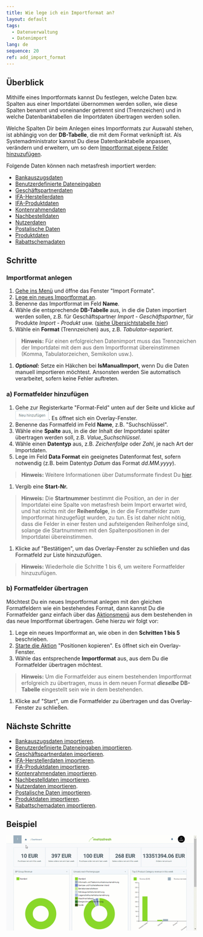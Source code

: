 ```yaml
---
title: Wie lege ich ein Importformat an?
layout: default
tags:
  - Datenverwaltung
  - Datenimport
lang: de
sequence: 20
ref: add_import_format
---
```


## Überblick
Mithilfe eines Importformats kannst Du festlegen, welche Daten bzw. Spalten aus einer Importdatei übernommen werden sollen, wie diese Spalten benannt und voneinander getrennt sind (Trennzeichen) und in welche Datenbanktabellen die Importdaten übertragen werden sollen.

Welche Spalten Dir beim Anlegen eines Importformats zur Auswahl stehen, ist abhängig von der **DB-Tabelle**, die mit dem Format verknüpft ist. Als Systemadministrator kannst Du diese Datenbanktabelle anpassen, verändern und erweitern, um so dem [Importformat eigene Felder hinzuzufügen](Importformat_erweitern_eigene_Felder).

Folgende Daten können nach metasfresh importiert werden:
- [Bankauszugsdaten](Bankauszugsdaten_importieren)
- [Benutzerdefinierte Dateneingaben](Dateneingaben_importieren)
- [Geschäftspartnerdaten](GPartnerdaten_importieren)
- [IFA-Herstellerdaten](GPartnerdaten_importieren_Pharma)
- [IFA-Produktdaten](Produktdaten_importieren_Pharma)
- [Kontenrahmendaten](Kontenrahmendaten_importieren)
- [Nachbestelldaten](Nachbestelldaten_importieren)
- [Nutzerdaten](Nutzerdaten_importieren)
- [Postalische Daten](Postalische_Daten_importieren)
- [Produktdaten](Produktdaten_importieren)
- [Rabattschemadaten](Rabattschema_importieren)

## Schritte

### Importformat anlegen
1. [Gehe ins Menü](Menu) und öffne das Fenster "Import Formate".
1. [Lege ein neues Importformat an](Neuer_Datensatz_Fenster_Webui).
1. Benenne das Importformat im Feld **Name**.
1. Wähle die entsprechende **DB-Tabelle** aus, in die die Daten importiert werden sollen, z.B. für Geschäftspartner *Import - Geschäftspartner*, für Produkte *Import - Produkt* usw. ([siehe Übersichtstabelle hier](Datenimport_nach_metasfresh))
1. Wähle ein **Format** (Trennzeichen) aus, z.B. *Tabulator-separiert*.
 >**Hinweis:** Für einen erfolgreichen Datenimport muss das Trennzeichen der Importdatei mit dem aus dem Importformat übereinstimmen (Komma, Tabulatorzeichen, Semikolon usw.).

1. ***Optional:*** Setze ein Häkchen bei **IsManualImport**, wenn Du die Daten manuell importieren möchtest. Ansonsten werden Sie automatisch verarbeitet, sofern keine Fehler auftreten.

### a) Formatfelder hinzufügen
1. Gehe zur Registerkarte "Format-Feld" unten auf der Seite und klicke auf !["Neu hinzufügen"](assets/Neu_hinzufuegen_Button.png). Es öffnet sich ein Overlay-Fenster.
1. Benenne das Formatfeld im Feld **Name**, z.B. "Suchschlüssel".
1. Wähle eine **Spalte** aus, in die der Inhalt der Importdatei später übertragen werden soll, z.B. *Value_Suchschlüssel*.
1. Wähle einen **Datentyp** aus, z.B. *Zeichenfolge* oder *Zahl*, je nach Art der Importdaten.
1. Lege im Feld **Data Format** ein geeignetes Datenformat fest, sofern notwendig (z.B. beim Datentyp *Datum* das Format *dd.MM.yyyy*).
 >**Hinweis:** Weitere Informationen über Datumsformate findest Du <a href="https://docs.oracle.com/javase/7/docs/api/java/text/SimpleDateFormat.html" title="Formatbeispiele für Daten | Oracle.com" target="_blank">hier</a>.

1. Vergib eine **Start-Nr.**
 >**Hinweis:** Die **Startnummer** bestimmt die Position, an der in der Importdatei eine Spalte von metasfresh beim Import erwartet wird, und hat nichts mit der **Reihenfolge**, in der die Formatfelder zum Importformat hinzugefügt wurden, zu tun. Es ist daher nicht nötig, dass die Felder in einer festen und aufsteigenden Reihenfolge sind, solange die Startnummern mit den Spaltenpositionen in der Importdatei übereinstimmen.

1. Klicke auf "Bestätigen", um das Overlay-Fenster zu schließen und das Formatfeld zur Liste hinzuzufügen.
 >**Hinweis:** Wiederhole die Schritte 1 bis 6, um weitere Formatfelder hinzuzufügen.

### b) Formatfelder übertragen
Möchtest Du ein neues Importformat anlegen mit den gleichen Formatfeldern wie ein bestehendes Format, dann kannst Du die Formatfelder ganz einfach über das [Aktionsmenü](AktionStarten#aktionsmenue) aus dem bestehenden in das neue Importformat übertragen. Gehe hierzu wir folgt vor:

1. Lege ein neues Importformat an, wie oben in den **Schritten 1 bis 5** beschrieben.
1. [Starte die Aktion](AktionStarten#aktionsmenue) "Positionen kopieren". Es öffnet sich ein Overlay-Fenster.
1. Wähle das entsprechende **Importformat** aus, aus dem Du die Formatfelder übertragen möchtest.
 >**Hinweis:** Um die Formatfelder aus einem bestehenden Importformat erfolgreich zu übertragen, muss in dem neuen Format **_dieselbe_ DB-Tabelle** eingestellt sein wie in dem bestehenden.

1. Klicke auf "Start", um die Formatfelder zu übertragen und das Overlay-Fenster zu schließen.

## Nächste Schritte
- [Bankauszugsdaten importieren](Bankauszugsdaten_importieren).
- [Benutzerdefinierte Dateneingaben importieren](Dateneingaben_importieren).
- [Geschäftspartnerdaten importieren](GPartnerdaten_importieren).
- [IFA-Herstellerdaten importieren](GPartnerdaten_importieren_Pharma).
- [IFA-Produktdaten importieren](Produktdaten_importieren_Pharma).
- [Kontenrahmendaten importieren](Kontenrahmendaten_importieren).
- [Nachbestelldaten importieren](Nachbestelldaten_importieren).
- [Nutzerdaten importieren](Nutzerdaten_importieren).
- [Postalische Daten importieren](Postalische_Daten_importieren).
- [Produktdaten importieren](Produktdaten_importieren).
- [Rabattschemadaten importieren](Rabattschema_importieren).

## Beispiel
![](assets/Importformat_anlegen.gif)
